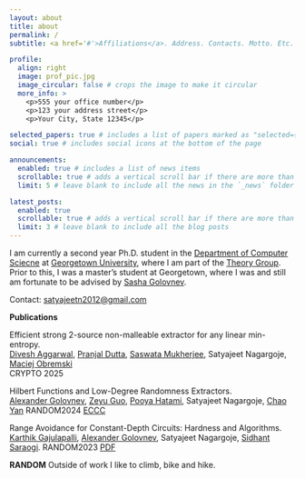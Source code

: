```yaml
---
layout: about
title: about
permalink: /
subtitle: <a href='#'>Affiliations</a>. Address. Contacts. Motto. Etc.

profile:
  align: right
  image: prof_pic.jpg
  image_circular: false # crops the image to make it circular
  more_info: >
    <p>555 your office number</p>
    <p>123 your address street</p>
    <p>Your City, State 12345</p>

selected_papers: true # includes a list of papers marked as "selected={true}"
social: true # includes social icons at the bottom of the page

announcements:
  enabled: true # includes a list of news items
  scrollable: true # adds a vertical scroll bar if there are more than 3 news items
  limit: 5 # leave blank to include all the news in the `_news` folder

latest_posts:
  enabled: true
  scrollable: true # adds a vertical scroll bar if there are more than 3 new posts items
  limit: 3 # leave blank to include all the blog posts
---
```

I am currently a second year Ph.D. student in the [Department of Computer Sciecne](https://cs.georgetown.edu) at [Georgetown University](https://www.google.com/search?client=safari&rls=en&q=georgetown+university&ie=UTF-8&oe=UTF-8), where I am part of the [Theory Group](https://cstheory-georgetown.github.io). Prior to this, I was a master’s student at Georgetown, where I was and still am fortunate to be advised by [Sasha Golovnev](https://golovnev.org).

Contact: satyajeetn2012@gmail.com

**Publications**

Efficient strong 2-source non-malleable extractor for any linear min-entropy.\
[Divesh Aggarwal](https://sites.google.com/site/diveshhomepage/), [Pranjal Dutta](https://sites.google.com/view/pduttashomepage), [Saswata Mukherjee](https://sites.google.com/view/saswata/home), Satyajeet Nagargoje, [Maciej Obremski](https://sites.google.com/view/maciejobremski)\
CRYPTO 2025


Hilbert Functions and Low-Degree Randomness Extractors.  
[Alexander Golovnev](https://golovnev.org), [Zeyu Guo](https://zeyuguo.bitbucket.io), [Pooya Hatami](https://pooyahatami.org), Satyajeet Nagargoje, [Chao Yan](https://sites.google.com/georgetown.edu/chao-yan/home)
RANDOM2024
[ECCC](https://eccc.weizmann.ac.il/report/2024/092/)


Range Avoidance for Constant-Depth Circuits: Hardness and Algorithms.
[Karthik Gajulapalli](https://kgajulapalli.org), [Alexander Golovnev](https://golovnev.org), Satyajeet Nagargoje, [Sidhant Saraogi](https://sarsid.github.io).
RANDOM2023
[PDF](https://eccc.weizmann.ac.il/report/2023/021/)

**RANDOM**
Outside of work I like to climb, bike and hike. 





